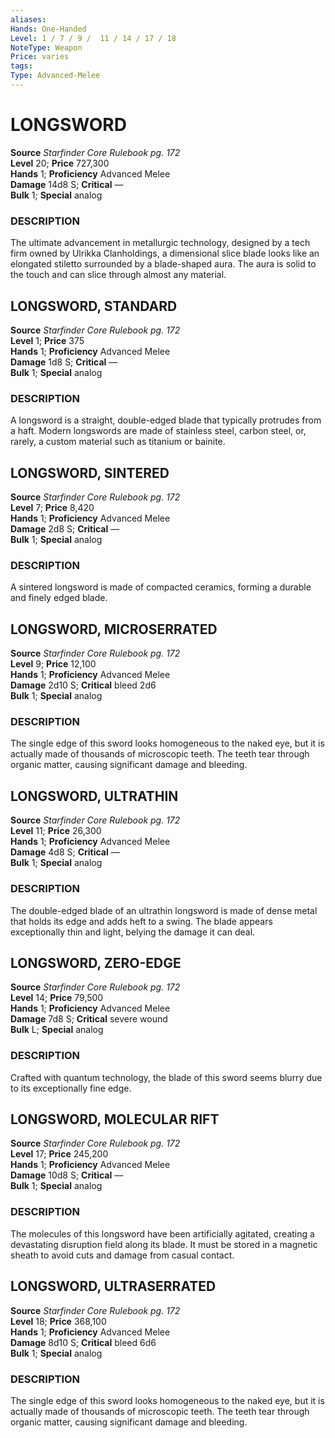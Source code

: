 ```yaml
---
aliases: 
Hands: One-Handed
Level: 1 / 7 / 9 /  11 / 14 / 17 / 18
NoteType: Weapon
Price: varies
tags: 
Type: Advanced-Melee
---
```

# LONGSWORD

**Source** _Starfinder Core Rulebook pg. 172_  
**Level** 20; **Price** 727,300  
**Hands** 1; **Proficiency** Advanced Melee  
**Damage** 14d8 S; **Critical** —  
**Bulk** 1; **Special** analog

### DESCRIPTION

The ultimate advancement in metallurgic technology, designed by a tech firm owned by Ulrikka Clanholdings, a dimensional slice blade looks like an elongated stiletto surrounded by a blade-shaped aura. The aura is solid to the touch and can slice through almost any material.

##  LONGSWORD, STANDARD

**Source** _Starfinder Core Rulebook pg. 172_  
**Level** 1; **Price** 375  
**Hands** 1; **Proficiency** Advanced Melee  
**Damage** 1d8 S; **Critical** —  
**Bulk** 1; **Special** analog

### DESCRIPTION

A longsword is a straight, double-edged blade that typically protrudes from a haft. Modern longswords are made of stainless steel, carbon steel, or, rarely, a custom material such as titanium or bainite.

##  LONGSWORD, SINTERED

**Source** _Starfinder Core Rulebook pg. 172_  
**Level** 7; **Price** 8,420  
**Hands** 1; **Proficiency** Advanced Melee  
**Damage** 2d8 S; **Critical** —  
**Bulk** 1; **Special** analog

### DESCRIPTION

A sintered longsword is made of compacted ceramics, forming a durable and finely edged blade.

##  LONGSWORD, MICROSERRATED

**Source** _Starfinder Core Rulebook pg. 172_  
**Level** 9; **Price** 12,100  
**Hands** 1; **Proficiency** Advanced Melee  
**Damage** 2d10 S; **Critical** bleed 2d6  
**Bulk** 1; **Special** analog

### DESCRIPTION

The single edge of this sword looks homogeneous to the naked eye, but it is actually made of thousands of microscopic teeth. The teeth tear through organic matter, causing significant damage and bleeding.

##  LONGSWORD, ULTRATHIN

**Source** _Starfinder Core Rulebook pg. 172_  
**Level** 11; **Price** 26,300  
**Hands** 1; **Proficiency** Advanced Melee  
**Damage** 4d8 S; **Critical** —  
**Bulk** 1; **Special** analog

### DESCRIPTION

The double-edged blade of an ultrathin longsword is made of dense metal that holds its edge and adds heft to a swing. The blade appears exceptionally thin and light, belying the damage it can deal.

##  LONGSWORD, ZERO-EDGE

**Source** _Starfinder Core Rulebook pg. 172_  
**Level** 14; **Price** 79,500  
**Hands** 1; **Proficiency** Advanced Melee  
**Damage** 7d8 S; **Critical** severe wound  
**Bulk** L; **Special** analog

### DESCRIPTION

Crafted with quantum technology, the blade of this sword seems blurry due to its exceptionally fine edge.

##  LONGSWORD, MOLECULAR RIFT

**Source** _Starfinder Core Rulebook pg. 172_  
**Level** 17; **Price** 245,200  
**Hands** 1; **Proficiency** Advanced Melee  
**Damage** 10d8 S; **Critical** —  
**Bulk** 1; **Special** analog

### DESCRIPTION

The molecules of this longsword have been artificially agitated, creating a devastating disruption field along its blade. It must be stored in a magnetic sheath to avoid cuts and damage from casual contact.

##  LONGSWORD, ULTRASERRATED

**Source** _Starfinder Core Rulebook pg. 172_  
**Level** 18; **Price** 368,100  
**Hands** 1; **Proficiency** Advanced Melee  
**Damage** 8d10 S; **Critical** bleed 6d6  
**Bulk** 1; **Special** analog

### DESCRIPTION

The single edge of this sword looks homogeneous to the naked eye, but it is actually made of thousands of microscopic teeth. The teeth tear through organic matter, causing significant damage and bleeding.